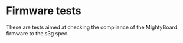 # Firmware tests

These are tests aimed at checking the compliance of the MightyBoard firmware to the s3g spec.

